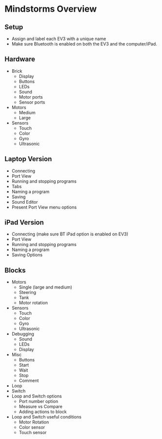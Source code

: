 # Mindstorms Overview

## Setup
* Assign and label each EV3 with a unique name 
* Make sure Bluetooth is enabled on both the EV3 and the computer/iPad.

## Hardware 
* Brick
    * Display
    * Buttons
    * LEDs
    * Sound
    * Motor ports
    * Sensor ports
* Motors
    * Medium
    * Large
* Sensors
    * Touch
    * Color
    * Gyro
    * Ultrasonic

## Laptop Version
* Connecting 
* Port View
* Running and stopping programs
* Tabs
* Naming a program
* Saving  
* Sound Editor
* Present Port View menu options

## iPad Version
* Connecting (make sure BT iPad option is enabled on EV3) 
* Port View
* Running and stopping programs
* Naming a program
* Saving Options

## Blocks
* Motors 
    * Single (large and medium)
    * Steering
    * Tank  
    * Motor rotation
* Sensors  
    * Touch
    * Color
    * Gyro
    * Ultrasonic
* Debugging
    * Sound 
    * LEDs
    * Display
* Misc
    * Buttons
    * Start
    * Wait
    * Stop
    * Comment
* Loop  
* Switch
* Loop and Switch options
    * Port number option
    * Measure vs Compare
    * Adding actions to block
* Loop and Switch useful conditions  
    * Motor Rotation
    * Color sensor
    * Touch sensor
